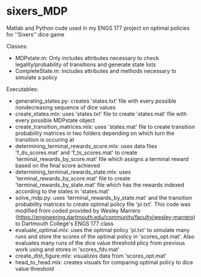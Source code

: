 # sixers_MDP
Matlab and Python code used in my ENGS 177 project on optimal policies for ''Sixers'' dice game

Classes:
  - MDPstate.m: Only includes attributes necessary to check legality/probability of transitions and generate state lists
  - CompleteState.m: Includes attributes and methods necessary to simulate a policy

Executables:
  - generating_states.py: creates 'states.txt' file with every possible nondecreasing sequence of dice values
  - create_states.mlx: uses 'states.txt' file to create 'states.mat' file with every possible MDPstate object
  - create_transition_matrices.mlx: uses 'states.mat' file to create transition probability matrices in two folders depending on which turn the transition is occuring at
  - determining_terminal_rewards_score.mlx: uses data files 'f_dv_scores.mat' and 'f_ts_scores.mat' to create 'terminal_rewards_by_score.mat' file which assigns a terminal reward based on the final score achieved
  - determining_terminal_rewards_state.mlx: uses 'terminal_rewards_by_score.mat' file to create 'terminal_rewards_by_state.mat' file which has the rewards indexed according to the states in 'states.mat'
  - solve_mdp.py: uses 'terminal_rewards_by_state.mat' and the transition probability matrices to create optimal policy file 'pi.txt'. This code was modified from coded provided by Wesley Marrero (https://engineering.dartmouth.edu/community/faculty/wesley-marrero) to Dartmouth College's ENGS 177 class
  - evaluate_optimal.mlx: uses the optimal policy 'pi.txt' to simulate many runs and store the scores of the optimal policy in 'scores_opt.mat'. Also evaluates many runs of the dice value threshold plicy from previous work using and stores in 'scores_fdv.mat'
  - create_dist_figure.mlx: visualizes data from 'scores_opt.mat'
  - head_to_head.mlx: creates visuals for comparing optimal policy to dice value threshold
